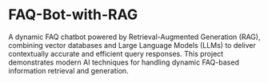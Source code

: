 # FAQ-Bot-with-RAG
A dynamic FAQ chatbot powered by Retrieval-Augmented Generation (RAG), combining vector databases and Large Language Models (LLMs) to deliver contextually accurate and efficient query responses. This project demonstrates modern AI techniques for handling dynamic FAQ-based information retrieval and generation.
